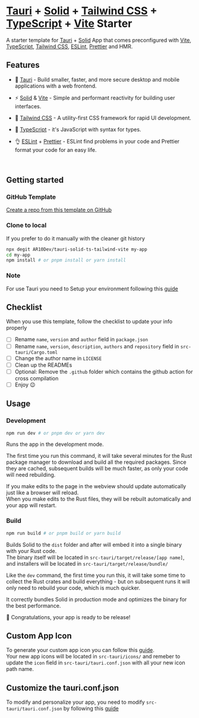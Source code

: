 # [Tauri](https://www.tauri.studio/) + [Solid](https://solidjs.com) + [Tailwind CSS](https://tailwindcss.com/) + [TypeScript](https://www.typescriptlang.org/) + [Vite](https://vitejs.dev/) Starter

A starter template for [Tauri](https://www.tauri.studio/) + [Solid](https://solidjs.com) App that comes preconfigured with [Vite](https://vitejs.dev/),
[TypeScript](https://www.typescriptlang.org/), [Tailwind CSS](https://tailwindcss.com/), [ESLint](https://eslint.org/), [Prettier](https://prettier.io/) and HMR.

## Features

- 🤩 [Tauri](https://www.tauri.studio/) - Build smaller, faster, and more secure desktop and mobile applications with a web frontend.

- ⚡️ [Solid](https://solidjs.com) & [Vite](https://github.com/vitejs/vite) - Simple and performant reactivity for building user interfaces.

- 🎨 [Tailwind CSS](https://github.com/windicss/windicss) - A utility-first CSS framework for rapid UI development.

- 💪 [TypeScript](https://www.typescriptlang.org/) - it's JavaScript with syntax for types.

- 👌 [ESLint](https://eslint.org/) + [Prettier](https://prettier.io/) - ESLint find problems in your code and Prettier format your code for an easy life.

<br>

## Getting started

### GitHub Template

[Create a repo from this template on GitHub](https://github.com/AR10Dev/solid-tailwind-ts-vite/generate)

### Clone to local

If you prefer to do it manually with the cleaner git history

```bash
npx degit AR10Dev/tauri-solid-ts-tailwind-vite my-app
cd my-app
npm install # or pnpm install or yarn install
```

### Note
For use Tauri you need to Setup your environment following this [guide](https://tauri.app/guides/getting-started/prerequisites/)

## Checklist

When you use this template, follow the checklist to update your info properly

- [ ] Rename `name`, `version` and `author` field in `package.json`
- [ ] Rename `name`, `version`, `description`, `authors` and `repository` field in `src-tauri/Cargo.toml`
- [ ] Change the author name in `LICENSE`
- [ ] Clean up the READMEs
- [ ] Optional: Remove the `.github` folder which contains the github action for cross compilation
- [ ] Enjoy 😉

## Usage

### Development

```bash
npm run dev # or pnpm dev or yarn dev
```

Runs the app in the development mode.<br>

The first time you run this command, it will take several minutes for the Rust package manager to download and build all the required packages. Since they are cached, subsequent builds will be much faster, as only your code will need rebuilding.<br>

If you make edits to the page in the webview should update automatically just like a browser will reload.<br>
When you make edits to the Rust files, they will be rebuilt automatically and your app will restart.<br>

### Build

```bash
npm run build # or pnpm build or yarn build
```

Builds Solid to the `dist` folder and after will embed it into a single binary with your Rust code.<br>
The binary itself will be located in `src-tauri/target/release/[app name]`, and installers will be located in `src-tauri/target/release/bundle/`<br>

Like the `dev` command, the first time you run this, it will take some time to collect the Rust crates and build everything - but on subsequent runs it will only need to rebuild your code, which is much quicker.<br>

It correctly bundles Solid in production mode and optimizes the binary for the best performance.<br>

🎉 Congratulations, your app is ready to be release!

## Custom App Icon
To generate your custom app icon you can follow this [guide](https://tauri.app/guides/features/icons/).<br>
Your new app icons will be located in `src-tauri/icons/` and remeber to update the `icon` field in `src-tauri/tauri.conf.json` with all your new icon path name.<br>

## Customize the tauri.conf.json

To modify and personalize your app, you need to modify `src-tauri/tauri.conf.json` by following this [guide](https://tauri.app/api/config/)
